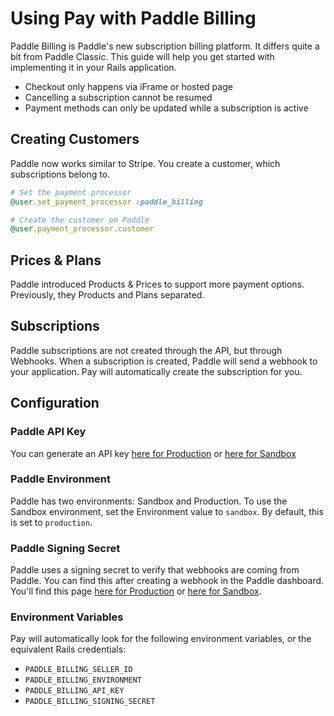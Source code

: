 # Using Pay with Paddle Billing

Paddle Billing is Paddle's new subscription billing platform. It differs quite a bit
from Paddle Classic. This guide will help you get started with implementing it in your
Rails application.

* Checkout only happens via iFrame or hosted page
* Cancelling a subscription cannot be resumed
* Payment methods can only be updated while a subscription is active

## Creating Customers

Paddle now works similar to Stripe. You create a customer, which subscriptions belong to.

```ruby
# Set the payment processor
@user.set_payment_processor :paddle_billing

# Create the customer on Paddle
@user.payment_processor.customer
```

## Prices & Plans

Paddle introduced Products & Prices to support more payment options. Previously,
they Products and Plans separated.

## Subscriptions

Paddle subscriptions are not created through the API, but through Webhooks. When a
subscription is created, Paddle will send a webhook to your application. Pay will
automatically create the subscription for you.

## Configuration

### Paddle API Key

You can generate an API key [here for Production](https://vendors.paddle.com/authentication)
or [here for Sandbox](https://sandbox-vendors.paddle.com/authentication)

### Paddle Environment

Paddle has two environments: Sandbox and Production. To use the Sandbox environment,
set the Environment value to `sandbox`. By default, this is set to `production`.

### Paddle Signing Secret

Paddle uses a signing secret to verify that webhooks are coming from Paddle. You can find
this after creating a webhook in the Paddle dashboard. You'll find this page
[here for Production](https://vendors.paddle.com/notifications) or
[here for Sandbox](https://sandbox-vendors.paddle.com/notifications).

### Environment Variables

Pay will automatically look for the following environment variables, or the equivalent
Rails credentials:

- `PADDLE_BILLING_SELLER_ID`
- `PADDLE_BILLING_ENVIRONMENT`
- `PADDLE_BILLING_API_KEY`
- `PADDLE_BILLING_SIGNING_SECRET`

